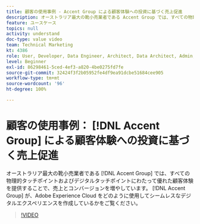 ```yaml
---
title: 顧客の使用事例 - Accent Group による顧客体験への投資に基づく売上促進
description: オーストラリア最大の靴小売業者である Accent Group では、すべての物理的タッチポイントおよびデジタルタッチポイントにわたって優れた顧客体験を提供することで、売上とコンバージョンを増やしています。  Accent Group が、Adobe Experience Cloud をどのように使用してシームレスなデジタルエクスペリエンスを作成しているかをご覧ください。
feature: ユースケース
topics: null
activity: understand
doc-type: value video
team: Technical Marketing
kt: 4386
role: User, Developer, Data Engineer, Architect, Data Architect, Admin, Leader
level: Beginner
exl-id: 86298461-5ced-4ef3-a820-4be0275fd7fe
source-git-commit: 32424f3f2b05952fe4df9ea91dcbe51684cee905
workflow-type: tm+mt
source-wordcount: '96'
ht-degree: 100%

---
```


# 顧客の使用事例： [!DNL Accent Group] による顧客体験への投資に基づく売上促進

オーストラリア最大の靴小売業者である [!DNL Accent Group] では、すべての物理的タッチポイントおよびデジタルタッチポイントにわたって優れた顧客体験を提供することで、売上とコンバージョンを増やしています。 [!DNL Accent Group] が、Adobe Experience Cloud をどのように使用してシームレスなデジタルエクスペリエンスを作成しているかをご覧ください。

>[!VIDEO](https://video.tv.adobe.com/v/31505/?quality=12)
